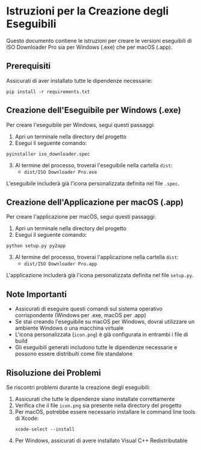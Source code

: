 # Istruzioni per la Creazione degli Eseguibili

Questo documento contiene le istruzioni per creare le versioni eseguibili di ISO Downloader Pro sia per Windows (.exe) che per macOS (.app).

## Prerequisiti

Assicurati di aver installato tutte le dipendenze necessarie:

```
pip install -r requirements.txt
```

## Creazione dell'Eseguibile per Windows (.exe)

Per creare l'eseguibile per Windows, segui questi passaggi:

1. Apri un terminale nella directory del progetto
2. Esegui il seguente comando:

```
pyinstaller iso_downloader.spec
```

3. Al termine del processo, troverai l'eseguibile nella cartella `dist`:
   - `dist/ISO Downloader Pro.exe`

L'eseguibile includerà già l'icona personalizzata definita nel file `.spec`.

## Creazione dell'Applicazione per macOS (.app)

Per creare l'applicazione per macOS, segui questi passaggi:

1. Apri un terminale nella directory del progetto
2. Esegui il seguente comando:

```
python setup.py py2app
```

3. Al termine del processo, troverai l'applicazione nella cartella `dist`:
   - `dist/ISO Downloader Pro.app`

L'applicazione includerà già l'icona personalizzata definita nel file `setup.py`.

## Note Importanti

- Assicurati di eseguire questi comandi sul sistema operativo corrispondente (Windows per .exe, macOS per .app)
- Se stai creando l'eseguibile su macOS per Windows, dovrai utilizzare un ambiente Windows o una macchina virtuale
- L'icona personalizzata (`icon.png`) è già configurata in entrambi i file di build
- Gli eseguibili generati includono tutte le dipendenze necessarie e possono essere distribuiti come file standalone

## Risoluzione dei Problemi

Se riscontri problemi durante la creazione degli eseguibili:

1. Assicurati che tutte le dipendenze siano installate correttamente
2. Verifica che il file `icon.png` sia presente nella directory del progetto
3. Per macOS, potrebbe essere necessario installare le command line tools di Xcode:
   ```
   xcode-select --install
   ```
4. Per Windows, assicurati di avere installato Visual C++ Redistributable